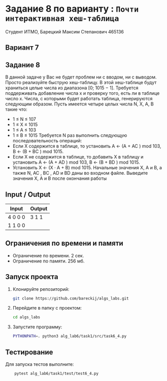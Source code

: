 # Задание 8 по варианту : `Почти интерактивная хеш-таблица`

Студент ИТМО, Барецкий Максим Степанович 465136

## Вариант 7

## Задание 8

В данной задаче у Вас не будет проблем ни с вводом, ни с выводом. Просто
реализуйте быструю хеш-таблицу.
В этой хеш-таблице будут храниться целые числа из диапазона [0; 1015 − 1].
Требуется поддерживать добавление числа x и проверку того, есть ли в таблице
число x. Числа, с которыми будет работать таблица, генерируются следующим
образом. Пусть имеется четыре целых числа N, X, A, B такие что:

- 1 ≤ N ≤ 107
- 1 ≤ X ≤ 1015
- 1 ≤ A ≤ 103
- 1 ≤ B ≤ 1015
  Требуется N раз выполнить следующую последовательность операций:
- Если X содержится в таблице, то установить A ← (A + AC ) mod 103, B ←
  (B + BC ) mod 1015.
- Если X не содержится в таблице, то добавить X в таблицу и установить
  A ← (A + AD ) mod 103, B ← (B + BD ) mod 1015.
- Установить X ← (X · A + B) mod 1015.
  Начальные значения X, A и B, а также N, AC , BC , AD и BD даны во входном
  файле. Выведите значения X, A и B после окончания работы

## Input / Output

| Input   | Output |
| ------- | ------ |
| 4 0 0 0 | 3 1 1  |
| 1 1 0 0 |

## Ограничения по времени и памяти

- Ограничение по времени. 2 сек.
- Ограничение по памяти. 256 мб.

## Запуск проекта

1. Клонируйте репозиторий:
   ```bash
   git clone https://github.com/bareckij/algs_labs.git
   ```
2. Перейдите в папку с проектом:
   ```bash
   cd algs_labs
   ```
3. Запустите программу:

   ```bash
   PYTHONPATH=. python3 alg_lab6/task1/src/task6_4.py
   ```

## Тестирование

Для запуска тестов выполните:

```bash
    pytest alg_lab6/task1/test/test6_4.py
```
